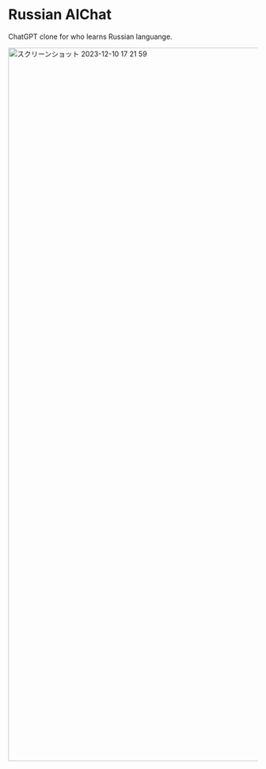 # Russian AIChat
ChatGPT clone for who learns Russian languange.

<img width="1440" alt="スクリーンショット 2023-12-10 17 21 59" src="https://github.com/Tech-MK/RussianAIChat/assets/152507785/74186e20-844a-4a2a-8921-789744c43adc">
